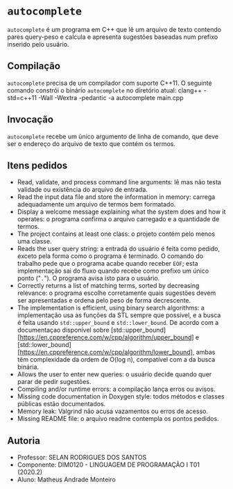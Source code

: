 # `autocomplete`
`autocomplete` é um programa em C++ que lê um arquivo de texto contendo pares query-peso e calcula e apresenta sugestões baseadas num prefixo inserido pelo usuário.

## Compilação
`autocomplete` precisa de um compilador com suporte C++11. O seguinte comando constrói o binário `autocomplete` no diretório atual:
    clang++ -std=c++11 -Wall -Wextra -pedantic -a autocomplete main.cpp

## Invocação
`autocomplete` recebe um único argumento de linha de comando, que deve ser o endereço do arquivo de texto que contém os termos. 

## Itens pedidos
- Read, validate, and process command line arguments: lê mas não testa validade ou existência do arquivo de entrada.
- Read the input data file and store the information in memory: carrega adequadamente um arquivo de termos bem formatado.
- Display a welcome message explaining what the system does and how it operates: o programa confirma o arquivo carregado e a quantidade de termos.
- The project contains at least one class: o projeto contém pelo menos uma classe.
- Reads the user query string: a entrada do usuário é feita como pedido, exceto pela forma como o programa é terminado. O comando do trabalho pede que o programa acabe quando receber `EOF`; esta implementação sai do fluxo quando recebe como prefixo um único ponto ("`.`"). O programa avisa isto para o usuário.
- Correctly returns a list of matching terms, sorted by decreasing relevance: o programa escolhe corretamente quais sugestões devem ser apresentadas e ordena pelo peso de forma decrescente.
- The implementation is efficient, using binary search algorithms: a implementação usa as funções da STL sempre que possível, e a busca é feita usando `std::upper_bound` e `std::lower_bound`. De acordo com a documentaçao disponível sobre [std::upper_bound][https://en.cppreference.com/w/cpp/algorithm/upper_bound] e [std::lower_bound][https://en.cppreference.com/w/cpp/algorithm/lower_bound], ambas têm complexidade da ordem de O(log n), compatível com a da busca binária.
- Allows the user to enter new queries: o usuário decide quando quer parar de pedir sugestões.
- Compiling and/or runtime errors: a compilação lança erros ou avisos.
- Missing code documentation in Doxygen style: todos métodos e classes públicas estão documentados.
- Memory leak: Valgrind não acusa vazamentos ou erros de acesso.
- Missing README file: o arquivo readme contempla os pontos pedidos.

## Autoria
- Professor: SELAN RODRIGUES DOS SANTOS 
- Componente: DIM0120 - LINGUAGEM DE PROGRAMAÇÃO I T01 (2020.2)
- Aluno: Matheus Andrade Monteiro

